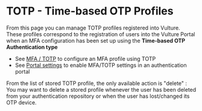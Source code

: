 # TOTP - Time-based OTP Profiles

From this page you can manage TOTP profiles registered into Vulture. These profiles correspond to the registration of users into the Vulture Portal when an MFA configuration has been set up using the **Time-based OTP Authentication type**

- See [MFA / TOTP](mfa.md) to configure an MFA profile using TOTP
- See [Portal settings](../portal/portal/#otp) to enable MFA/TOTP settings in an authentication portal

From the list of stored TOTP profile, the only available action is "delete" : You may want to delete a stored profile whenever the user has been deleted from your authentication repository or when the user has lost/changed its OTP device.